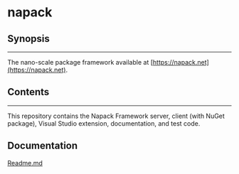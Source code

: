 # napack
## Synopsis
-----------
The nano-scale package framework available at [https://napack.net](https://napack.net).

## Contents
---------
This repository contains the Napack Framework server, client (with NuGet package), Visual Studio extension, documentation, and test code.

## Documentation
[Readme.md](https://napack.net/Documentation/Readme.md)
